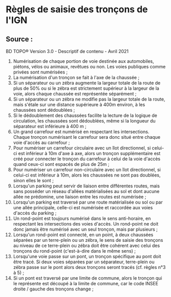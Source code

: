 # Règles de saisie des tronçons de l'IGN

## Source : 
BD TOPO® Version 3.0 - Descriptif de contenu - Avril 2021 

1. Numérisation de chaque portion de voie destinée aux automobiles, piétons, vélos ou animaux, revêtues ou non. Les voies publiques comme privées sont numérisées ;
2. La numérisation d'un tronçon se fait à l'axe de la chaussée ;
3. Si un séparateur ou un zébra augmente la largeur totale de la route de plus de 50% ou si le zébra est strictement supérieur à la largeur de la voie, alors chaque chaussée est représentée séparément ;
4. Si un séparateur ou un zébra ne modifie pas la largeur totale de la route, mais s'étale sur une distance supérieure à 400m environ, à les chaussées sont dédoublées ;
5. Si le dédoublement des chaussées facilite la lecture de la logique de circulation, les chaussées
sont dédoublées, même si la longueur du séparateur est inférieure à 400 m ;
6. Un grand carrefour est numérisé en respectant les intersections. Chaque tronçon numérisant le carrefour sera donc situé entre chaque voie d'accès au carrefour ;
7. Pour numériser un carrefour circulaire avec un îlot directionnel, si celui-ci est inférieur à 10m d'axe à axe, alors un tronçon supplémentaire est créé pour connecter le tronçon du carrefour à celui de la voie d'accès quand ceux-ci sont espacés de plus de 25m ;
8. Pour numériser un carrefour non-circulaire avec un îlot directionnel, si celui-ci est inférieur à 10m, alors les chaussées ne sont pas doublées, sinon elles le sont ;
9. Lorsqu'un parking peut servir de liaison entre différentes routes, mais sans posséder un réseau d'allées matérialisées au sol et dont aucune allée ne prédomine, une liaison entre les routes est numérisée ;
10. Lorsqu'un parking est traversé par une route matérialisée ou sol ou par une allée principale, celle-ci est numérisée et raccordée aux voies d'accès du parking ;
11. Un rond-point est toujours numérisé dans le sens anti-horaire, en respectant les intersections des voies d'accès. Un rond-point ne doit donc jamais être numérisé avec un seul tronçon, mais par plusieurs ;
12. Lorsqu'un rond-point est connecté, en un point, à deux chaussées séparées par un terre-plein ou un zébra, le sens de saisie des tronçons au niveau de ce terre-plein ou zébra doit être cohérent avec celui des tronçons du rond-point (c'est-à-dire dans le même sens) ;
13. Lorsqu'une voie passe sur un pont, un tronçon spécifique au pont doit être tracé. Si deux voies séparées par un séparateur, terre-plein ou zébra passe sur le pont alors deux tronçons seront tracés (cf. règles n°3 à 5) ;
14. Si un pont est traversé par une limite de commune, alors le tronçon qui le représente est découpé à la limite de commune, car le code INSEE droite / gauche des tronçons change ;

